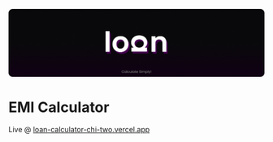 ![Loan](https://raw.githubusercontent.com/nuwanperera-me/emi-cal/main/public/loan-banner.png?token=GHSAT0AAAAAACRQBS7T3WKNNFJFUMK7WC5WZVVHDWQ)

# EMI Calculator

Live @ [loan-calculator-chi-two.vercel.app](https://loan-calculator-chi-two.vercel.app)
